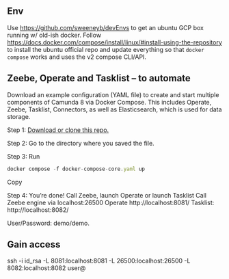 ## Env
Use https://github.com/sweeneyb/devEnvs to get an ubuntu GCP box running w/ old-ish docker.
Follow https://docs.docker.com/compose/install/linux/#install-using-the-repository to install the ubuntu official repo and update everything so that `docker compose` works and uses the v2 compose CLI/API.

## Zeebe, Operate and Tasklist – to automate

Download an example configuration (YAML file) to create and start multiple components of Camunda 8 via Docker Compose. This includes Operate, Zeebe, Tasklist, Connectors, as well as Elasticsearch, which is used for data storage.

Step 1: [Download or clone this repo.](https://github.com/camunda/camunda-platform)

Step 2: Go to the directory where you saved the file.

Step 3: Run

```javascript
docker compose -f docker-compose-core.yaml up
```

Copy

Step 4: You’re done! Call Zeebe, launch Operate or launch Tasklist
Call Zeebe engine via localhost:26500
Operate http://localhost:8081/
Tasklist: http://localhost:8082/

User/Password: demo/demo.


## Gain access
ssh -i id_rsa -L 8081:localhost:8081 -L 26500:localhost:26500 -L 8082:localhost:8082 user@<terraform output ip>
